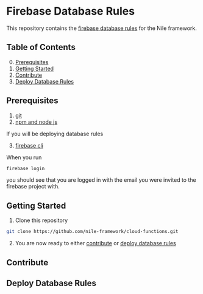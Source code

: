 # Firebase Database Rules

This repository contains the [firebase database rules](https://firebase.google.com/docs/database/security/) for the Nile framework.

## Table of Contents
0. [Prerequisites](#prerequisites)
1. [Getting Started](#getting-started)
2. [Contribute](#contribute)
3. [Deploy Database Rules](#deployDatabaseRules)



## <a name="prerequisites"></a>Prerequisites
1. [git](https://git-scm.com/downloads)
2. [npm and node js](https://docs.npmjs.com/getting-started/what-is-npm)

If you will be deploying database rules

3. [firebase cli](https://github.com/firebase/firebase-tools)

When you run
```bash
firebase login
```
 you should see that you are logged in with the email you were invited to the firebase project with.


## <a name="getting-started"></a>Getting Started

1. Clone this repository
```bash
git clone https://github.com/nile-framework/cloud-functions.git
```

2. You are now ready to either [contribute](#contribute) or [deploy database rules](#deployDatabaseRules)


## <a name="contribute"></a>Contribute

## <a name="deployDatabaseRules"></a>Deploy Database Rules
